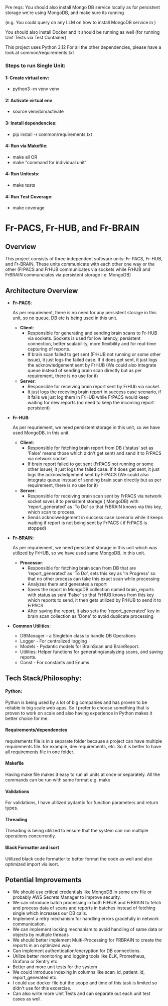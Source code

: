 Pre reqs:
You should also install Mongo DB service locally as for persistent storage we're using MongoDB, and make sure its
running

(e.g. You could query on any LLM on how to install MongoDB service in <System OS>)

You should also install Docker and it should be running as well (for running Unit Tests via Test Container)

This project uses Python 3.12
For all the other dependencies, please have a look at common/requirements.txt

### Steps to run Single Unit:

#### 1: Create virtual env:

* python3 -m venv venv

#### 2: Activate virtual env

* source venv/bin/activate

#### 3: Install dependencies:

* pip install -r common/requirements.txt

#### 4: Run via Makefile:

* make all
  OR
* make "command for individual unit"

#### 4: Run Unitests:

* make tests

#### 4: Run Test Coverage:

* make coverage

# Fr-PACS, Fr-HUB, and Fr-BRAIN

## Overview

This project consists of three independent software units: Fr-PACS, Fr-HUB, and Fr-BRAIN. These units communicate with
each other one way or the other (FrPACS and FrHUB communicates via sockets while FrHUB and FrBRAIN communciates via
persistent storage i.e. MongoDB)

## Architecture Overview

- **Fr-PACS**:

  As per requriement, there is no need for any persistent storage in this unit, so no queue, DB etc is being used
  in this unit.
    - **Client**:
        - Responsible for generating and sending brain scans to Fr-HUB via sockets. Sockets is used for low latency,
          persistent connection, better scalability, more flexibility and for real-time capturing of reports.
        - If brain scan failed to get sent (FrHUB not running or some other issue), it just logs the failed case. If it
          does get sent, it just logs the acknowledgement sent by FrHUB (We could also integrate queue instead of
          sending brain scan directly but as per requirement, there is no use for it)
    - **Server**:
        - Responsible for receiving brain report sent by FrHUb via socket.
        - It just logs the receviing brain report in success case scenario, if it fails we just log them in FrHUB while
          FrPACS
          would keep waiting for new reports (no need to keep the incoming report persistent)

- **Fr-HUB**:

  As per requriement, we need persistent storage in this unit, so we have used MongoDB.
  in this unit.
    - **Client**:
        - Responsible for fetching brain report from DB ('status' set as 'False' means those which didn't get sent) and
          send it to FrPACS via network socket
        - If brain report failed to get sent (FrPACS not running or some other issue), it just logs the failed case. If
          it does get sent, it just logs the acknowledgement sent by FrPACS (We could also integrate queue instead of
          sending brain scan directly but as per requirement, there is no use for it)
    - **Server**:
        - Responsible for receiving brain scan sent by FrPACS via network socket saves it to persistent storage (
          MongoDB) with 'report_generated' as 'To Do' so that FrBRAIN knows via this key, which scan to process.
        - Sends acknolwedgement in success case scenario while it keeps waiting if report is not being sent by FrPACS (
          if FrPACS is stopped)

- **Fr-BRAIN**:

  As per requriement, we need persistent storage in this unit which was utilized by FrHUB, so we have used same MongoDB.
  in this unit.
    - **Processor**:
        - Responsible for fetching brain scan from DB that are 'report_generated' as 'To Do', sets this key as 'In
          Progress' so that no other process can take this exact scan while processing
        - Analyzes them and generates a report
        - Saves the report in MongoDB collection named brain_reports with status as sent 'False' so that FrHUB knows
          from this key which reports to send, it then
          gets utilized by FrHUB to send it to FrPACS
        - After saving the report, it also sets the 'report_generated' key in brain scan collection as 'Done' to avoid
          duplicate processing

- **Common Utilities**:
    - DBManager - a Singleton class to handle DB Operations
    - Logger - For centralized logging
    - Models - Pydantic models for BrainScan and BrainReport.
    - Utilities: Helper functions for generating/analyzing scans, and saving reports.
    - Const - For constants and Enums

## Tech Stack/Philosophy:

#### Python:

Python is being used by a lot of big companies and has proven to be reliable in big scale web apps. So I prefer to
choose something that is proven to work on scale and also having experience in Python makes it better choice for me.

#### Requirements/dependencies

requirements file is in a separate folder because a project can have multiple requirements file. for example, dev
requirements, etc. So it is better to have all requirements file in one folder.

#### Makefile

Having make file makes it easy to run all units at once or separately.
All the commands can be run with same format e.g. make <your command>

#### Validations

For validations, I have utilized pydantic for function parameters and return types.

#### Threading

Threading is being utilized to ensure that the system can run multiple operations concurrently.

#### Black Formatter and isort

Utilized black code formatter to better format the code as well and also optimized import via isort.

## Potential Improvements

- We should use critical credentials like MongoDB in some env file or probably AWS Secrets Manager to improve security.
- We can introduce batch processing in both FrHUB and FrBRAIN to fetch and process data of scans and reports in batches
  instead of fetching single which increases our DB calls.
- Implement a retry mechanism for handling errors gracefully in network communication.
- We can implement locking mechanism to avoid handling of same data or objects by multiple threads
- We should better implement Multi-Processing for FRBRAIN to create the reports in an optimized way.
- Can implement authentication/encryption for DB connections.
- Utilize better monitoring and logging tools like ELK, Prometheus, Grafana or Sentry etc.
- Better and more unit tests for the system
- We could introduce indexing in columns like scan_id, patient_id, report_generated etc.
- I could use docker file but the scope and time of this task is limited so didn't use for this excercise.
- Can also write more Unit Tests and can separate out each unit test cases as well.